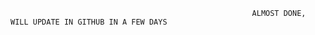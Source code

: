                                                           ALMOST DONE, WILL UPDATE IN GITHUB IN A FEW DAYS
